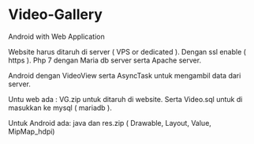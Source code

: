 # Video-Gallery
Android with Web Application

Website harus ditaruh di server ( VPS or dedicated ).
Dengan ssl enable ( https ).
Php 7 dengan Maria db server serta Apache server.

Android dengan VideoView serta AsyncTask untuk mengambil data dari server.

Untu web ada : VG.zip untuk ditaruh di website.
Serta Video.sql untuk di masukkan ke mysql ( mariadb ).

Untuk  Android ada: java dan res.zip ( Drawable, Layout, Value, MipMap_hdpi)

